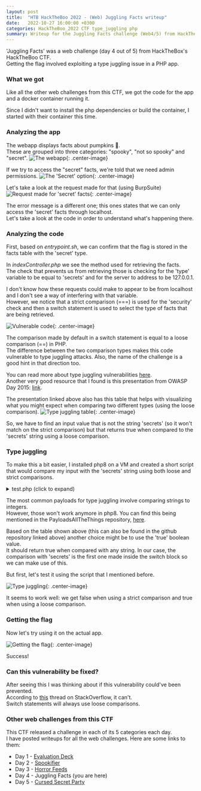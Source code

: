 ```yaml
---
layout: post
title:  "HTB HackTheBoo 2022 - (Web) Juggling Facts writeup"
date:   2022-10-27 16:00:00 +0300
categories: HackTheBoo_2022 CTF type_juggling php
summary: Writeup for the Juggling Facts challenge (Web4/5) from HackTheBoo 2022. This challenge involved exploiting a type juggling vulnerability in a php application.
---
```



'Juggling Facts' was a web challenge (day 4 out of 5) from HackTheBox's HackTheBoo CTF.  
Getting the flag involved exploiting a type juggling issue in a PHP app.

### What we got

Like all the other web challenges from this CTF, we got the code for the app and a docker container running it.  

Since I didn't want to install the php dependencies or build the container, I started with their container this time.  

### Analyzing the app

The webapp displays facts about pumpkins 🎃.  
These are grouped into three categories: "spooky", "not so spooky" and "secret".
![The webapp]({{site.baseurl}}/assets/img/HackTheBoo_2022/juggling_facts/webapp.png){: .center-image}

If we try to access the "secret" facts, we're told that we need admin permissions.
![The 'Secret' option]({{site.baseurl}}/assets/img/HackTheBoo_2022/juggling_facts/webapp_secret.png){: .center-image}

Let's take a look at the request made for that (using BurpSuite)
![Request made for 'secret' facts]({{site.baseurl}}/assets/img/HackTheBoo_2022/juggling_facts/request.png){: .center-image}

The error message is a different one; this ones states that we can only access the 'secret' facts through localhost.  
Let's take a look at the code in order to understand what's happening there.

### Analyzing the code

First, based on *entrypoint.sh*, we can confirm that the flag is stored in the facts table with the 'secret' type.  

In *indexController.php* we see the method used for retrieving the facts.  
The check that prevents us from retrieving those is checking for the 'type' variable to be equal to 'secrets' and for the server to address to be 127.0.0.1.  

I don't know how these requests could make to appear to be from localhost and I don't see a way of interfering with that variable.  
However, we notice that a strict comparison (===) is used for the 'security' check and then a switch statement is used to select the type of facts that are being retrieved.

![Vulnerable code]({{site.baseurl}}/assets/img/HackTheBoo_2022/juggling_facts/vulnerable_code.png){: .center-image}

The comparison made by default in a switch statement is equal to a loose comparison (==) in PHP.  
The difference between the two comparison types makes this code vulnerable to type juggling attacks. Also, the name of the challenge is a good hint in that direction too.

You can read more about type juggling vulnerabilities [here](https://medium.com/swlh/php-type-juggling-vulnerabilities-3e28c4ed5c09).  
Another very good resource that I found is this presentation from OWASP Day 2015: [link](https://owasp.org/www-pdf-archive/PHPMagicTricks-TypeJuggling.pdf).

The presentation linked above also has this table that helps with visualizing what you might expect when comparing two different types (using the loose comparison).
![Type juggling table]({{site.baseurl}}/assets/img/HackTheBoo_2022/juggling_facts/type_juggling_table.png){: .center-image}

So, we have to find an input value that is not the string 'secrets' (so it won't match on the strict comparison) but that returns true when compared to the 'secrets' string using a loose comparison.

### Type juggling

To make this a bit easier, I installed php8 on a VM and created a short script that would compare my input with the 'secrets' string using both loose and strict comparisons.  

<details>
  <summary>test.php (click to expand)</summary>
<p>
{% highlight php %}
<?php

$input = json_decode($argv[1], true);

echo('JSON:' . PHP_EOL);
var_dump($input);
echo(PHP_EOL . 'Type field:' . PHP_EOL);
var_dump($input['type']);

echo(PHP_EOL . 'Loose' . PHP_EOL);
var_dump($input['type'] == 'secrets');

echo(PHP_EOL . 'Strict' . PHP_EOL);
var_dump($input['type'] === 'secrets');

?>
{% endhighlight %}
</p>
</details>

The most common payloads for type juggling involve comparing strings to integers.  
However, those won't work anymore in php8. You can find this being mentioned in the PayloadsAllTheThings repository, [here](https://github.com/swisskyrepo/PayloadsAllTheThings/blob/master/Type%20Juggling/README.md).

Based on the table shown above (this can also be found in the github repository linked above) another choice might be to use the 'true' boolean value.  
It should return true when compared with any string. In our case, the comparison with 'secrets' is the first one made inside the switch block so we can make use of this.

But first, let's test it using the script that I mentioned before.

![Type juggling]({{site.baseurl}}/assets/img/HackTheBoo_2022/juggling_facts/type_juggling.png){: .center-image}

It seems to work well: we get false when using a strict comparison and true when using a loose comparison.


### Getting the flag

Now let's try using it on the actual app.

![Getting the flag]({{site.baseurl}}/assets/img/HackTheBoo_2022/juggling_facts/flag.png){: .center-image}
 
 Success!

### Can this vulnerability be fixed?

After seeing this I was thinking about if this vulnerability could've been prevented.  
According to [this](https://stackoverflow.com/questions/3525614/make-switch-use-comparison-not-comparison-in-php) thread on StackOverflow, it can't.  
Switch statements will always use loose comparisons.  


### Other web challenges from this CTF

This CTF released a challenge in each of its 5 categories each day.  
I have posted writeups for all the web challenges. Here are some links to them:
- Day 1 - [Evaluation Deck](/HTB-HackTheBoo-2022-Web1-Evaluation-Deck)
- Day 2 - [Spookifier](/HTB-HackTheBoo-2022-Web2-Spookifier)
- Day 3 - [Horror Feeds](/HTB-HackTheBoo-2022-Web3-Horror-Feeds)
- Day 4 - Juggling Facts (you are here)
- Day 5 - [Cursed Secret Party](/HTB-HackTheBoo-2022-Web5-Cursed-Secret-Party)
